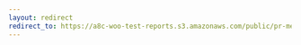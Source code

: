 ```yaml
---
layout: redirect
redirect_to: https://a8c-woo-test-reports.s3.amazonaws.com/public/pr-merge/45933/api/index.html
---
```

